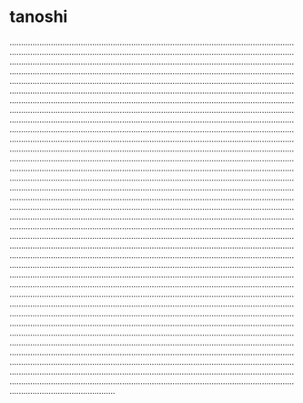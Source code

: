 # tanoshi

..............................................................................................................................................................................................................................................................................................................................................................................................................................................................................................................................................................................................................................................................................................................................................................................................................................................................................................................................................................................................................................................................................................................................................................................................................................................................................................................................................................................................................................................................................................................................................................................................................................................................................................................................................................................................................................................................................................................................................................................................................................................................................................................................................................................................................................................................................................................................................................................................................................................................................................................................................................................................................................................................................................................................................................................................................................................................................................................................................................................................................................................................................................................................................................................................................................................................................................................................................................................................................................................................................................................................................................................................................................................................................................................................................................................................................................................................................................................................................................................................................................................................................................................................................................................................................................................................................................................................................................................................................................................................................................................................................................................................................................................................................................